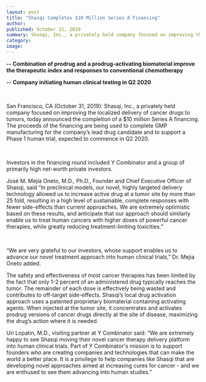 ```yaml
---
layout: post
title: "Shasqi Completes $10 Million Series A Financing"
author:
published: October 31, 2019
summary: Shasqi, Inc., a privately held company focused on improving the localized delivery of cancer drugs to tumors, today announced the completion of a $10 million Series A financing. The proceeds of the financing are being used to complete GMP manufacturing for the company’s lead drug candidate and to support a Phase 1 human trial, expected to commence in Q2 2020.
category:
image:
---
```


**-- Combination of prodrug and a prodrug-activating biomaterial improve the therapeutic index and responses to conventional chemotherapy**

**-- Company initiating human clinical testing in Q2 2020**

<br>

San Francisco, CA (October 31, 2019): Shasqi, Inc., a privately held company focused on improving the localized delivery of cancer drugs to tumors, today announced the completion of a $10 million Series A financing. The proceeds of the financing are being used to complete GMP manufacturing for the company’s lead drug candidate and to support a Phase 1 human trial, expected to commence in Q2 2020.

<br>

Investors in the financing round included Y Combinator and a group of primarily high net-worth private investors.

José M. Mejía Oneto, M.D., Ph.D., Founder and Chief Executive Officer of Shasqi, said “In preclinical models, our novel, highly targeted delivery technology allowed us to increase active drug at a tumor site by more than 25 fold, resulting in a high level of sustainable, complete responses with fewer side-effects than current approaches. We are extremely optimistic based on these results, and anticipate that our approach should similarly enable us to treat human cancers with higher doses of powerful cancer therapies, while greatly reducing treatment-limiting toxicities.”

<br>

“We are very grateful to our investors, whose support enables us to advance our novel treatment approach into human clinical trials,” Dr. Mejia Oneto added.

The safety and effectiveness of most cancer therapies has been limited by the fact that only 1-2 percent of an administered drug typically reaches the tumor. The remainder of each dose is effectively being wasted and contributes to off-target side-effects. Shasqi’s local drug activation approach uses a patented proprietary biomaterial containing activating agents. When injected at the tumor site, it concentrates and activates prodrug versions of cancer drugs directly at the site of disease, maximizing the drug’s action where it is needed.

Uri Lopatin, M.D., visiting partner at Y Combinator said: “We are extremely happy to see Shasqi moving their novel cancer therapy delivery platform into human clinical trials. Part of Y Combinator's mission is to support founders who are creating companies and technologies that can make the world a better place. It is a privilege to help companies like Shasqi that are developing novel approaches aimed at increasing cures for cancer - and we are enthused to see them advancing into human studies.”
